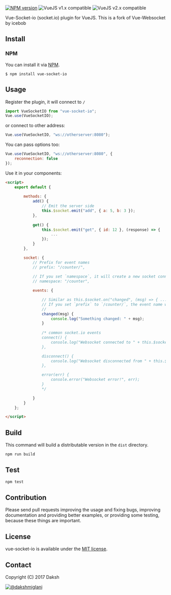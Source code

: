 [![NPM version](https://img.shields.io/npm/v/vue-socket-io.svg)](https://www.npmjs.com/package/vue-socket-io)
![VueJS v1.x compatible](https://img.shields.io/badge/vue%201.x-compatible-green.svg)
![VueJS v2.x compatible](https://img.shields.io/badge/vue%202.x-compatible-green.svg)

Vue-Socket-io (socket.io) plugin for VueJS.
This is a fork of Vue-Websocket by icebob

## Install
### NPM
You can install it via [NPM](http://npmjs.org/).
```
$ npm install vue-socket-io
```

## Usage
Register the plugin, it will connect to `/`
```js
import VueSocketIO from "vue-socket-io";
Vue.use(VueSocketIO);
```
or connect to other address:
```js
Vue.use(VueSocketIO, "ws://otherserver:8080");
```
You can pass options too:
```js
Vue.use(VueSocketIO, "ws://otherserver:8080", {
	reconnection: false
});
```


Use it in your components:
```html
<script>
	export default {
		
		methods: {
			add() {
		  		// Emit the server side
		  		this.$socket.emit("add", { a: 5, b: 3 });    
			},
			
			get() {
		  		this.$socket.emit("get", { id: 12 }, (response) => {
					...
				});    
			}
		},

		socket: {
			// Prefix for event names
			// prefix: "/counter/",
			
			// If you set `namespace`, it will create a new socket connection to the namespace instead of `/`
			// namespace: "/counter",

			events: {

				// Similar as this.$socket.on("changed", (msg) => { ... });
				// If you set `prefix` to `/counter/`, the event name will be `/counter/changed`
				//
				changed(msg) {
					console.log("Something changed: " + msg);
				}
				
				/* common socket.io events
				connect() {
					console.log("Websocket connected to " + this.$socket.nsp);
				},

				disconnect() {
					console.log("Websocket disconnected from " + this.$socket.nsp);
				},

				error(err) {
					console.error("Websocket error!", err);
				}
				*/

			}
		}
	};

</script>
```

## Build
This command will build a distributable version in the `dist` directory.
```bash
npm run build
```

## Test
```bash
npm test
```

## Contribution
Please send pull requests improving the usage and fixing bugs, improving documentation and providing better examples, or providing some testing, because these things are important.

## License
vue-socket-io is available under the [MIT license](https://tldrlegal.com/license/mit-license).

## Contact

Copyright (C) 2017 Daksh

[![@dakshmiglani](https://img.shields.io/badge/github-DakshMiglani-green.svg)](https://github.com/DakshMiglani)
